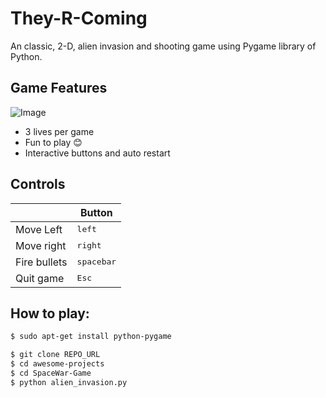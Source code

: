 # They-R-Coming
An classic, 2-D, alien invasion and shooting game using Pygame library of Python.

## Game Features
![Image](https://github.com/Ashish-Abraham/awesome-projects/blob/main/SpaceWar-Game/images/1.png)
* 3 lives per game
* Fun to play 😊
* Interactive buttons and auto restart

## Controls
|              | Button              |
|--------------|---------------------|
| Move Left    | <kbd>left</kbd>     |
| Move right   | <kbd>right</kbd>    |
| Fire bullets | <kbd>spacebar</kbd> |
| Quit game    | <kbd>Esc</kbd>      |

## How to play:
```bash
$ sudo apt-get install python-pygame
```
```sh
$ git clone REPO_URL
$ cd awesome-projects
$ cd SpaceWar-Game
$ python alien_invasion.py
```

